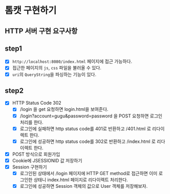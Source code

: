 # 톰캣 구현하기

## HTTP 서버 구현 요구사항

## step1
- [x] `http://localhost:8080/index.html` 페이지에 접근 가능하다.
- [x] 접근한 페이지의 `js`, `css` 파일을 불러올 수 있다.
- [x] `uri`의 `QueryString`을 파싱하는 기능이 있다.

## step2
- [x] HTTP Status Code 302
  - [x] /login 을 get 요청하면 login.html을 보여준다.
  - [x] /login?account=gugu&password=password 을 POST 요청하면 로그인 처리를 한다.
  - [x] 로그인에 실패하면 http status code를 401로 반환하고 /401.html 로 리다이렉트 한다.
  - [x] 로그인에 성공하면 http status code를 302로 반환하고 /index.html 로 리다이렉트 한다.

- [x] POST 방식으로 회원가입
- [x] Cookie에 JSESSIONID 값 저장하기
- [x] Session 구현하기
  - [x] 로그인된 상태에서 /login 페이지에 HTTP GET method로 접근하면 이미 로그인한 상태니 index.html 페이지로 리다이렉트 처리한다.
  - [x] 로그인에 성공하면 Session 객체의 값으로 User 객체를 저장해보자.
